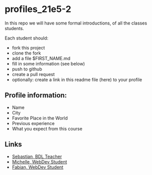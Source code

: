 # profiles_21e5-2

In this repo we will have some formal introductions,
of all the classes students.

Each student should:
  - fork this project
  - clone the fork
  - add a file $FIRST_NAME.md
  - fill in some information (see below)
  - push to github
  - create a pull request
  - optionally: create a link in this readme file (here) to your profile

## Profile information:

 - Name
 - City
 - Favorite Place in the World
 - Previous experience
 - What you expect from this course

## Links

 - [Sebastian, BDL Teacher](./Sebastian.md)
 - [Michelle, WebDev Student](./michelle.md)
 - [Fabian, WebDev Student](./Fabian.md)

